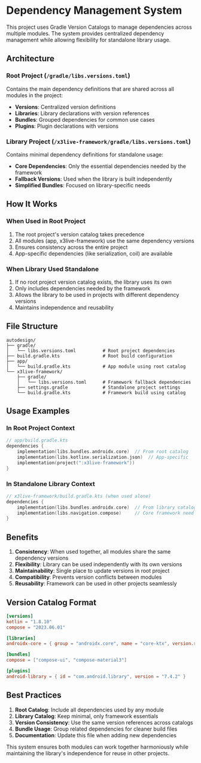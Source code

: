 # Dependency Management System

This project uses Gradle Version Catalogs to manage dependencies across multiple modules. The system provides centralized dependency management while allowing flexibility for standalone library usage.

## Architecture

### Root Project (`/gradle/libs.versions.toml`)
Contains the main dependency definitions that are shared across all modules in the project:

- **Versions**: Centralized version definitions
- **Libraries**: Library declarations with version references
- **Bundles**: Grouped dependencies for common use cases
- **Plugins**: Plugin declarations with versions

### Library Project (`/x3live-framework/gradle/libs.versions.toml`)
Contains minimal dependency definitions for standalone usage:

- **Core Dependencies**: Only the essential dependencies needed by the framework
- **Fallback Versions**: Used when the library is built independently
- **Simplified Bundles**: Focused on library-specific needs

## How It Works

### When Used in Root Project
1. The root project's version catalog takes precedence
2. All modules (app, x3live-framework) use the same dependency versions
3. Ensures consistency across the entire project
4. App-specific dependencies (like serialization, coil) are available

### When Library Used Standalone
1. If no root project version catalog exists, the library uses its own
2. Only includes dependencies needed by the framework
3. Allows the library to be used in projects with different dependency versions
4. Maintains independence and reusability

## File Structure

```
autodesign/
├── gradle/
│   └── libs.versions.toml          # Root project dependencies
├── build.gradle.kts                # Root build configuration
├── app/
│   └── build.gradle.kts            # App module using root catalog
└── x3live-framework/
    ├── gradle/
    │   └── libs.versions.toml      # Framework fallback dependencies
    ├── settings.gradle             # Standalone project settings
    └── build.gradle.kts            # Framework build using catalog
```

## Usage Examples

### In Root Project Context
```kotlin
// app/build.gradle.kts
dependencies {
    implementation(libs.bundles.androidx.core)  // From root catalog
    implementation(libs.kotlinx.serialization.json)  // App-specific
    implementation(project(":x3live-framework"))
}
```

### In Standalone Library Context
```kotlin
// x3live-framework/build.gradle.kts (when used alone)
dependencies {
    implementation(libs.bundles.androidx.core)  // From library catalog
    implementation(libs.navigation.compose)     // Core framework need
}
```

## Benefits

1. **Consistency**: When used together, all modules share the same dependency versions
2. **Flexibility**: Library can be used independently with its own versions
3. **Maintainability**: Single place to update versions in root project
4. **Compatibility**: Prevents version conflicts between modules
5. **Reusability**: Framework can be used in other projects seamlessly

## Version Catalog Format

```toml
[versions]
kotlin = "1.8.10"
compose = "2023.06.01"

[libraries]
androidx-core = { group = "androidx.core", name = "core-ktx", version.ref = "kotlin" }

[bundles]
compose = ["compose-ui", "compose-material3"]

[plugins]
android-library = { id = "com.android.library", version = "7.4.2" }
```

## Best Practices

1. **Root Catalog**: Include all dependencies used by any module
2. **Library Catalog**: Keep minimal, only framework essentials
3. **Version Consistency**: Use the same version references across catalogs
4. **Bundle Usage**: Group related dependencies for cleaner build files
5. **Documentation**: Update this file when adding new dependencies

This system ensures both modules can work together harmoniously while maintaining the library's independence for reuse in other projects.